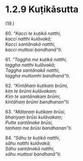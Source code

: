 

# 1.2.9 Kuṭikāsutta




(19.)

60\. _“Kacci te kuṭikā natthi,_  
_kacci natthi kulāvakā;_  
_Kacci santānakā natthi,_  
_kacci muttosi bandhanā”ti._  


61\. _“Taggha me kuṭikā natthi,_  
_taggha natthi kulāvakā;_  
_Taggha santānakā natthi,_  
_taggha muttomhi bandhanā”ti._  


62\. _“Kintāhaṃ kuṭikaṃ brūmi,_  
_kiṃ te brūmi kulāvakaṃ;_  
_Kiṃ te santānakaṃ brūmi,_  
_kintāhaṃ brūmi bandhanan”ti._  


63\. _“Mātaraṃ kuṭikaṃ brūsi,_  
_bhariyaṃ brūsi kulāvakaṃ;_  
_Putte santānake brūsi,_  
_taṇhaṃ me brūsi bandhanan”ti._  


64\. _“Sāhu te kuṭikā natthi,_  
_sāhu natthi kulāvakā;_  
_Sāhu santānakā natthi,_  
_sāhu muttosi bandhanā”ti._  




